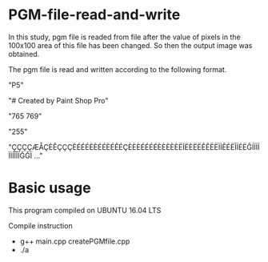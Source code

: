 # PGM-file-read-and-write

In this study, pgm file is readed from file after the value of pixels in the 100x100 area of this file has been changed. 
So then the output image was obtained. 

The pgm file is read and written according to the following format.

"P5"

"# Created by Paint Shop Pro"

"765 769"

"255"

"ÇÇÇÇÆÅÇÈÊÇÇÇÈÉÉÉÈÈÉÉÈÉÊÉÇÈÈÈÉÉÉÉÈÈÈÈÈËÍËÈËËÊÊËËÌÌÊÉËÎÍÉËĞÍÍÍÍÌÌÍÎÎÏĞĞÏ ..."


# Basic usage

This program compiled on UBUNTU 16.04 LTS 

Compile instruction
- g++ main.cpp createPGMfile.cpp
- ./a <inputfilename> <outputfilename>




